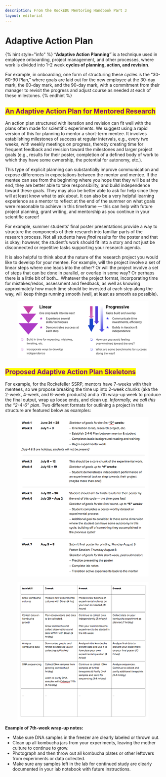 ```yaml
---
description: From the RockEDU Mentoring Handbook Part 3
layout: editorial
---
```


# Adaptive Action Plan

{% hint style="info" %}
**“Adaptive Action Planning”** is a technique used in employee onboarding, project management, and other processes, where work is divided into 1–2 week **cycles of planning, action, and revision**.&#x20;

For example, in onboarding, one form of structuring these cycles is the “30-60-90 Plan,” where goals are laid out for the new employee at the 30-day mark, the 60-day mark, and the 90-day mark, with a commitment from their manager to revisit the progress and adjust course as needed at each of these milestones.
{% endhint %}

## <mark style="color:purple;">An Adaptive Action Plan for Mentored Research</mark>

An action plan structured with iteration and revision can fit well with the plans often made for scientific experiments. We suggest using a rapid version of this for planning to mentor a short-term mentee. It involves establishing milestones of success at regular intervals, e.g., every two weeks, with weekly meetings on progress, thereby creating time for frequent feedback and revision toward the milestones and larger project goals (e.g., results for their poster, completion of a defined body of work to which they have some ownership, the potential for autonomy, etc.).

This type of explicit planning can substantially improve communication and expose differences in expectations between the mentor and mentee. If the mentee can see from the beginning where you hope that they will be at the end, they are better able to take responsibility, and build independence toward these goals. They may also be better able to ask for help since they will at least know what to ask about. It can also be a very helpful learning experience as a mentor to reflect at the end of the summer on what goals were reasonable to achieve in this timeframe — this can help with future project planning, grant writing, and mentorship as you continue in your scientific career!

For example, summer students’ final poster presentations provide a way to structure the components of their research into familiar parts of the research process. Not all students have _final_ results for the poster and that is okay; however, the student’s work should fit into a story and not just be disconnected or repetitive tasks supporting your research agenda.

It is also helpful to think about the nature of the research project you would like to develop for your mentee. For example, will the project involve a set of linear steps where one leads into the other? Or will the project involve a set of steps that can be done in parallel, or overlap in some way? Or perhaps there is a little bit of both… Whatever the project format, incorporating time for mistakes/redos, assessment and feedback, as well as knowing approximately how much time should be invested at each step along the way, will keep things running smooth (well, at least as smooth as possible).&#x20;

<figure><img src="../../.gitbook/assets/image.png" alt=""><figcaption></figcaption></figure>

## <mark style="color:purple;">Proposed Adaptive Action Plan Skeletons</mark>

For example, for the Rockefeller SSRP, mentors have 7-weeks with their mentees, so we propose breaking the time up into 2-week chunks (aka the 2-week, 4-week, and 6-week products) and a 7th wrap-up week to produce the final output, wrap up loose ends, and clean up. _Informally, we call this the “2-4-6” plan_. Two different formats for outlining a project in this structure are featured below as examples:

<figure><img src="../../.gitbook/assets/image (4).png" alt=""><figcaption></figcaption></figure>

<figure><img src="../../.gitbook/assets/image (3).png" alt=""><figcaption></figcaption></figure>

**Example of 7th-week wrap-up notes:**

* Make sure DNA samples in the freezer are clearly labeled or thrown out.
* Clean up all kombucha jars from your experiments, leaving the mother culture to continue to grow.
* Photograph and then throw out all kombucha plates or other leftovers from experiments or data collected.
* Make sure any samples left in the lab for continued study are clearly documented in your lab notebook with future instructions.
